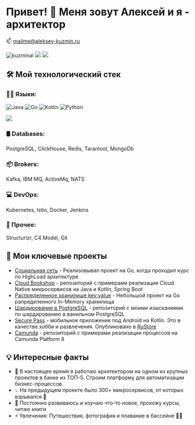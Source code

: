 # Привет! 👋 Меня зовут Алексей и я - архитектор
<p>
📫 <a href="mailto:mailme@aleksey-kuzmin.ru">mailme@aleksey-kuzmin.ru</a>
</p>
<p align="left"> 
<img src="https://komarev.com/ghpvc/?username=kuzminal&label=Profile%20views&color=0e75b6&style=flat" alt="kuzminal" /> 

 <img src="https://visitor-badge.laobi.icu/badge?page_id=kuzminal.kuzminal"/> 

<img src="https://img.shields.io/github/followers/kuzminal?label=Follow&style=social"/>
</p>

## 🛠️ Мой технологический стек
### 👨‍💻 Языки: 
![Java](https://www.vectorlogo.zone/logos/java/java-icon.svg)
![Go](https://www.vectorlogo.zone/logos/golang/golang-icon.svg)
![Kotlin](https://www.vectorlogo.zone/logos/kotlinlang/kotlinlang-icon.svg)
![Python](https://www.vectorlogo.zone/logos/python/python-icon.svg)  

<p> <img src="https://github-readme-stats.vercel.app/api/top-langs/?username=kuzminal&layout=compact"/>
</p>

### 🛢️ Databases:
PostgreSQL, ClickHouse, Redis, Tarantool, MongoDb

### 📦 Brokers:
Kafka, IBM MQ, ActiveMq, NATS

###  💻 DevOps:
Kubernetes, Istio, Docker, Jenkins

### 🔧 Прочее:
Structurizr, C4 Model, Git

## 🚀 Мои ключевые проекты

- [Социальная сеть](https://github.com/kuzminal/Social-Network-For-HighLoad) - Реализовывал проект на Go, когда проходил курс по HighLoad архитектуре
- [Cloud Bookshop](https://github.com/kuzminal/Cloud-BookShop) - репозиторий с примерами реализации Cloud Native микросервисов на Java и Kotlin, Spring Boot
- [Распределенное хранилище key:value](https://github.com/kuzminal/distributed-kv-storage) - Небольшой проект на Go рапределенного In-Memory хранилища
- [Шардирование в PostgreSQL](https://github.com/kuzminal/Postgres-Sharding-With-FDW) - репозиторий с моими изысканиями по шардированию в ванильном PostgreSQL
- [Secure Pass](https://github.com/kuzminal/SecurePass) - мобильное приложение под Android на Kotlin. Это в качестве хобби и развлечения. Опубликовано в [RuStore](https://www.rustore.ru/catalog/app/ru.kuzmin.passwordgenerator)
- [Camunda](https://github.com/kuzminal/camunda-proccessing-demo) - репозиторий с примерами реализации процессов на Camunda Platform 8

## 💡 Интересные факты

- 🔭 В настоящее время я работаю архитектором на одном из крупных проектов в банке из ТОП-5. Строим платформу для автоматизации бизнес-процессов. 
- 💡 На предыдущем проекте было 300+ микросервисов, от которых взрывался 🧠
- 🌱 Постоянно развиваюсь и изучаю что-то новое, прохожу курсы, читаю книги
- ⚡ Увлечения: Путешествия, фотография и плавание в бассейне 🏊‍♂️ 
